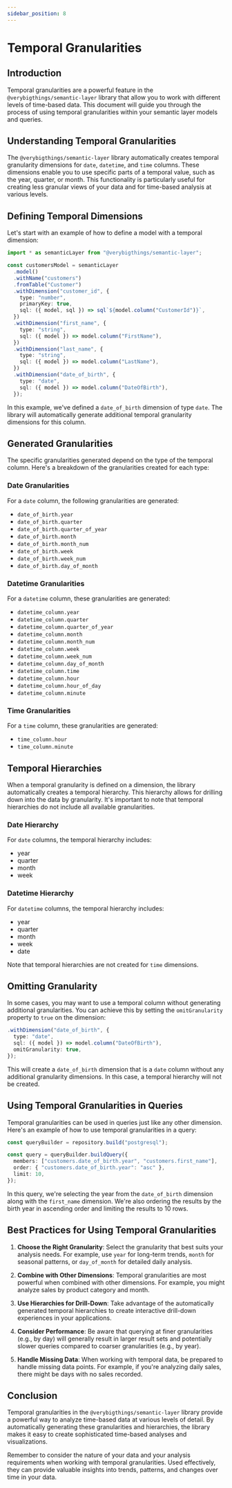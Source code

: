 ```yaml
---
sidebar_position: 8
---
```


# Temporal Granularities

## Introduction

Temporal granularities are a powerful feature in the `@verybigthings/semantic-layer` library that allow you to work with different levels of time-based data. This document will guide you through the process of using temporal granularities within your semantic layer models and queries.

## Understanding Temporal Granularities

The `@verybigthings/semantic-layer` library automatically creates temporal granularity dimensions for `date`, `datetime`, and `time` columns. These dimensions enable you to use specific parts of a temporal value, such as the year, quarter, or month. This functionality is particularly useful for creating less granular views of your data and for time-based analysis at various levels.

## Defining Temporal Dimensions

Let's start with an example of how to define a model with a temporal dimension:

```typescript
import * as semanticLayer from "@verybigthings/semantic-layer";

const customersModel = semanticLayer
  .model()
  .withName("customers")
  .fromTable("Customer")
  .withDimension("customer_id", {
    type: "number",
    primaryKey: true,
    sql: ({ model, sql }) => sql`${model.column("CustomerId")}`,
  })
  .withDimension("first_name", {
    type: "string",
    sql: ({ model }) => model.column("FirstName"),
  })
  .withDimension("last_name", {
    type: "string",
    sql: ({ model }) => model.column("LastName"),
  })
  .withDimension("date_of_birth", {
    type: "date",
    sql: ({ model }) => model.column("DateOfBirth"),
  });
```

In this example, we've defined a `date_of_birth` dimension of type `date`. The library will automatically generate additional temporal granularity dimensions for this column.

## Generated Granularities

The specific granularities generated depend on the type of the temporal column. Here's a breakdown of the granularities created for each type:

### Date Granularities

For a `date` column, the following granularities are generated:

- `date_of_birth.year`
- `date_of_birth.quarter`
- `date_of_birth.quarter_of_year`
- `date_of_birth.month`
- `date_of_birth.month_num`
- `date_of_birth.week`
- `date_of_birth.week_num`
- `date_of_birth.day_of_month`

### Datetime Granularities

For a `datetime` column, these granularities are generated:

- `datetime_column.year`
- `datetime_column.quarter`
- `datetime_column.quarter_of_year`
- `datetime_column.month`
- `datetime_column.month_num`
- `datetime_column.week`
- `datetime_column.week_num`
- `datetime_column.day_of_month`
- `datetime_column.time`
- `datetime_column.hour`
- `datetime_column.hour_of_day`
- `datetime_column.minute`

### Time Granularities

For a `time` column, these granularities are generated:

- `time_column.hour`
- `time_column.minute`

## Temporal Hierarchies

When a temporal granularity is defined on a dimension, the library automatically creates a temporal hierarchy. This hierarchy allows for drilling down into the data by granularity. It's important to note that temporal hierarchies do not include all available granularities.

### Date Hierarchy

For `date` columns, the temporal hierarchy includes:

- year
- quarter
- month
- week

### Datetime Hierarchy

For `datetime` columns, the temporal hierarchy includes:

- year
- quarter
- month
- week
- date

Note that temporal hierarchies are not created for `time` dimensions.

## Omitting Granularity

In some cases, you may want to use a temporal column without generating additional granularities. You can achieve this by setting the `omitGranularity` property to `true` on the dimension:

```typescript
.withDimension("date_of_birth", {
  type: "date",
  sql: ({ model }) => model.column("DateOfBirth"),
  omitGranularity: true,
});
```

This will create a `date_of_birth` dimension that is a `date` column without any additional granularity dimensions. In this case, a temporal hierarchy will not be created.

## Using Temporal Granularities in Queries

Temporal granularities can be used in queries just like any other dimension. Here's an example of how to use temporal granularities in a query:

```typescript
const queryBuilder = repository.build("postgresql");

const query = queryBuilder.buildQuery({
  members: ["customers.date_of_birth.year", "customers.first_name"],
  order: { "customers.date_of_birth.year": "asc" },
  limit: 10,
});
```

In this query, we're selecting the year from the `date_of_birth` dimension along with the `first_name` dimension. We're also ordering the results by the birth year in ascending order and limiting the results to 10 rows.

## Best Practices for Using Temporal Granularities

1. **Choose the Right Granularity**: Select the granularity that best suits your analysis needs. For example, use `year` for long-term trends, `month` for seasonal patterns, or `day_of_month` for detailed daily analysis.

2. **Combine with Other Dimensions**: Temporal granularities are most powerful when combined with other dimensions. For example, you might analyze sales by product category and month.

3. **Use Hierarchies for Drill-Down**: Take advantage of the automatically generated temporal hierarchies to create interactive drill-down experiences in your applications.

4. **Consider Performance**: Be aware that querying at finer granularities (e.g., by day) will generally result in larger result sets and potentially slower queries compared to coarser granularities (e.g., by year).

5. **Handle Missing Data**: When working with temporal data, be prepared to handle missing data points. For example, if you're analyzing daily sales, there might be days with no sales recorded.

## Conclusion

Temporal granularities in the `@verybigthings/semantic-layer` library provide a powerful way to analyze time-based data at various levels of detail. By automatically generating these granularities and hierarchies, the library makes it easy to create sophisticated time-based analyses and visualizations.

Remember to consider the nature of your data and your analysis requirements when working with temporal granularities. Used effectively, they can provide valuable insights into trends, patterns, and changes over time in your data.
